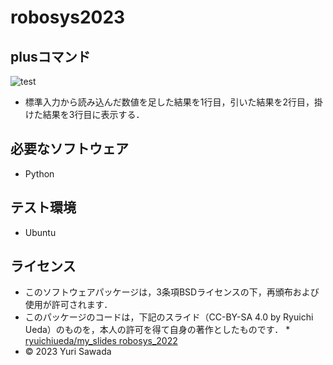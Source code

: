 # robosys2023

## plusコマンド
![test](https://github.com/Roselibery/robosys2023/actions/runs/workflows/test.yml/badge.svg)

* 標準入力から読み込んだ数値を足した結果を1行目，引いた結果を2行目，掛けた結果を3行目に表示する．

## 必要なソフトウェア
* Python

## テスト環境
* Ubuntu

## ライセンス
* このソフトウェアパッケージは，3条項BSDライセンスの下，再頒布および使用が許可されます．
* このパッケージのコードは，下記のスライド（CC-BY-SA 4.0 by Ryuichi Ueda）のものを，本人の許可を得て自身の著作としたものです．
      * [ryuichiueda/my_slides robosys_2022](https://github.com/ryuichiueda/my_slides/tree/master/robosys_2022)
* © 2023 Yuri Sawada
